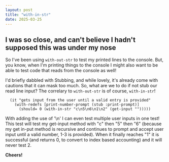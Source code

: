 ```yaml
---
layout: post
title: "with-in-str"
date: 2025-03-25
---
```

## I was so close, and can't believe I hadn't supposed this was under my nose

So I've been using `with-out-str` to test my printed lines to the console. 
But, you know, when I'm printing things to the console I might also want 
to be able to test code that reads from the console as well!

I'd briefly dabbled with Stubbing, and while lovely, it's already come with 
cautions that it can mask too much. 
So, what are we to do if not stub our read line input? The correlary to 
`with-out-str` is of course, `with-in-str`!

````
  (it "gets input from the user until a valid entry is provided"
    (with-redefs [print-number-prompt (stub :print-prompt)]
      (should= 0 (with-in-str "c\n5\n6\n1\n2" (get-input "")))))
````
With adding the use of '\n' I can even test multiple user inputs in one test! 
This test will test my get-input method with "c" then "5" then "6" (because 
my get in-put method is recursive and continues to prompt and accept user 
input until a valid number, 1-3 is provided). 
When it finally reaches "1" it is successful (and returns 0, to convert to 
index based accounting) and it will never test 2. 


**Cheers!**